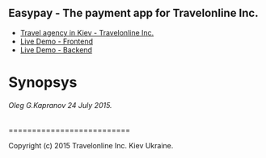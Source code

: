 ## Easypay - The payment app for Travelonline Inc.

+ [Travel agency in Kiev - Travelonline Inc.](http://travelonline.com.ua)
+ [Live Demo - Frontend](http://212.26.132.49:4200)
+ [Live Demo - Backend](http://212.26.132.49:1337/api/v1/payments)


Synopsys
==========================


###### Oleg G.Kapranov 24 July 2015.

==========================

Copyright (c) 2015 Travelonline Inc. Kiev Ukraine.
